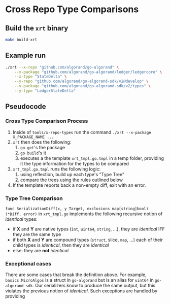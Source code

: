 # Cross Repo Type Comparisons

## Build the `xrt` binary

```sh
make build-xrt
```

## Example run

```sh
./xrt --x-repo "github.com/algorand/go-algorand" \
    --x-package "github.com/algorand/go-algorand/ledger/ledgercore" \
    --x-type "StateDelta" \
    --y-repo "github.com/algorand/go-algorand-sdk/v2@develop" \
    --y-package "github.com/algorand/go-algorand-sdk/v2/types" \
    --y-type "LedgerStateDelta"
```

## Pseudocode

### Cross Type Comparison Process

1. Inside of `tools/x-repo-types` run the command `./xrt --x-package X_PACKAGE_NAME ...`
2. `xrt` then does the following:
   1. `go get`'s the package
   2. `go build`'s it
   3. executes a the template `xrt_tmpl.go.tmpl` in a temp folder, providing it the type information for the types to be compared
3. `xrt_tmpl.go.tmpl` runs the following logic:
   1. using reflection, build up each type's "Type Tree"
   2. compare the trees using the rules outlined below
4. If the template reports back a non-empty diff, exit with an error.

### Type Tree Comparison

`func SerializationDiff(x, y Target, exclusions map[string]bool) (*Diff, error)` in `xrt_tmpl.go` implements the following recursive notion of _identical_ types:

* if **X** and **Y** are native types (`int`, `uint64`, `string`, ...), they are _identical_ IFF they are the same type
* if both **X** and **Y** are compound types (`struct`, slice, `map`, ...) each of their child types is _identical_, then they are _identical_
* else: they are **not** _identical_

### Exceptional cases

There are some cases that break the definition above. For example, `basics.MicroAlgos` is a struct in
`go-algorand` but is an alias for `uint64` in `go-algorand-sdk`. Our serializers know to produce the same
output, but this violates the previous notion of _identical_. Such exceptions are handled by providing
